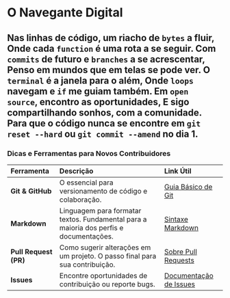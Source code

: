 # O Navegante Digital 

Nas linhas de código, um riacho de `bytes` a fluir, 
Onde cada `function` é uma rota a se seguir. 
Com `commits` de futuro e `branches` a se acrescentar, 
Penso em mundos que em telas se pode ver. 
O `terminal` é a janela para o além, 
Onde `loops` navegam e `if` me guiam também. 
Em `open source`, encontro as oportunidades, 
E sigo compartilhando sonhos, com a comunidade. 
Para que o código nunca se encontre em `git reset --hard` ou `git commit --amend` no dia 1.
--- 

### Dicas e Ferramentas para Novos Contribuidores 

| Ferramenta | Descrição | Link Útil | 
| :--- | :--- | :--- | 
| **Git & GitHub** | O essencial para versionamento de código e colaboração. | [Guia Básico de Git](https://guides.github.com/introduction/git-handbook/) | 
| **Markdown** | Linguagem para formatar textos. Fundamental para a maioria dos perfis e documentações. | [Sintaxe Markdown](https://www.markdownguide.org/basic-syntax/) | 
| **Pull Request (PR)** | Como sugerir alterações em um projeto. O passo final para sua contribuição. | [Sobre Pull Requests](https://docs.github.com/pt/pull-requests/collaborating-with-pull-requests/proposing-changes-with-pull-requests/about-pull-requests) | 
| **Issues** | Encontre oportunidades de contribuição ou reporte bugs. | [Documentação de Issues](https://docs.github.com/pt/issues/tracking-your-work-with-issues/about-issues) |
